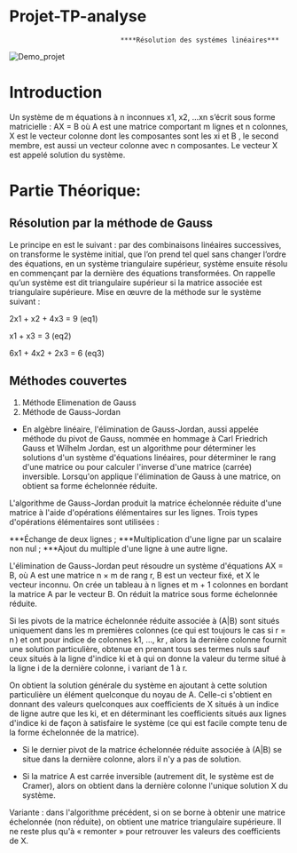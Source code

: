 # Projet-TP-analyse 
                                ****Résolution des systémes linéaires***

 
  
![Demo_projet](https://user-images.githubusercontent.com/57879341/103366327-a2c71900-4ac2-11eb-906a-6401b3320965.gif)

# Introduction 

Un système de m équations à n inconnues x1, x2, ...xn s’écrit sous forme matricielle : AX = B où A est une matrice comportant m lignes et n colonnes,
X est le vecteur colonne dont les composantes sont les xi et B , le second
membre, est aussi un vecteur colonne avec n composantes.
Le vecteur X est appelé solution du système.



# Partie Théorique: 


## Résolution par la méthode de Gauss
Le principe en est le suivant : par des combinaisons linéaires successives, on
transforme le système initial, que l’on prend tel quel sans changer l’ordre
des équations, en un système triangulaire supérieur, système ensuite résolu
en commençant par la dernière des équations transformées.
On rappelle qu’un système est dit triangulaire supérieur si la matrice associée est triangulaire supérieure.
Mise en œuvre de la méthode sur le système suivant :

2x1 + x2 + 4x3 = 9 (eq1)

x1 + x3 = 3 (eq2)

6x1 + 4x2 + 2x3 = 6 (eq3)





## Méthodes couvertes

1. Méthode Elimenation de Gauss
2. Méthode de Gauss-Jordan

* En algèbre linéaire, l'élimination de Gauss-Jordan, aussi appelée méthode du pivot de Gauss, nommée en hommage à Carl Friedrich Gauss et Wilhelm Jordan, est un algorithme pour déterminer les solutions d'un système d'équations linéaires, pour déterminer le rang d'une matrice ou pour calculer l'inverse d'une matrice (carrée) inversible. Lorsqu'on applique l'élimination de Gauss à une matrice, on obtient sa forme échelonnée réduite.


L'algorithme de Gauss-Jordan produit la matrice échelonnée réduite d'une matrice à l'aide d'opérations élémentaires sur les lignes. Trois types d'opérations élémentaires sont utilisées :

***Échange de deux lignes ;
***Multiplication d'une ligne par un scalaire non nul ;
***Ajout du multiple d'une ligne à une autre ligne.

L'élimination de Gauss-Jordan peut résoudre un système d'équations AX = B, où A est une matrice n × m de rang r, B est un vecteur fixé, et X le vecteur inconnu. On crée un tableau à n lignes et m + 1 colonnes en bordant la matrice A par le vecteur B. On réduit la matrice sous forme échelonnée réduite.

Si les pivots de la matrice échelonnée réduite associée à (A|B) sont situés uniquement dans les m premières colonnes (ce qui est toujours le cas si r = n ) et ont pour indice de colonnes k1, …, kr , alors la dernière colonne fournit une solution particulière, obtenue en prenant tous ses termes nuls sauf ceux situés à la ligne d'indice ki et à qui on donne la valeur du terme situé à la ligne i de la dernière colonne, i variant de 1 à r.

On obtient la solution générale du système en ajoutant à cette solution particulière un élément quelconque du noyau de A. Celle-ci s'obtient en donnant des valeurs quelconques aux coefficients de X situés à un indice de ligne autre que les ki, et en déterminant les coefficients situés aux lignes d'indice ki de façon à satisfaire le système (ce qui est facile compte tenu de la forme échelonnée de la matrice).

* Si le dernier pivot de la matrice échelonnée réduite associée à (A|B) se situe dans la dernière colonne, alors il n'y a pas de solution.

* Si la matrice A est carrée inversible (autrement dit, le système est de Cramer), alors on obtient dans la dernière colonne l'unique solution X du système.

Variante : dans l'algorithme précédent, si on se borne à obtenir une matrice échelonnée (non réduite), on obtient une matrice triangulaire supérieure. Il ne reste plus qu'à « remonter » pour retrouver les valeurs des coefficients de X.

